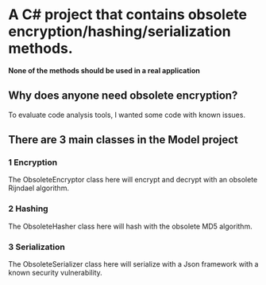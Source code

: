 # A C# project that contains obsolete encryption/hashing/serialization methods.
**None of the methods should be used in a real application**

## Why does anyone need obsolete encryption?
To evaluate code analysis tools, I wanted some code with known issues.

## There are 3 main classes in the Model project
### 1 Encryption
The ObsoleteEncryptor class here will encrypt and decrypt with an obsolete Rijndael algorithm.

### 2 Hashing
The ObsoleteHasher class here will hash with the obsolete MD5 algorithm.

### 3 Serialization
The ObsoleteSerializer class here will serialize with a Json framework with a known security vulnerability.
